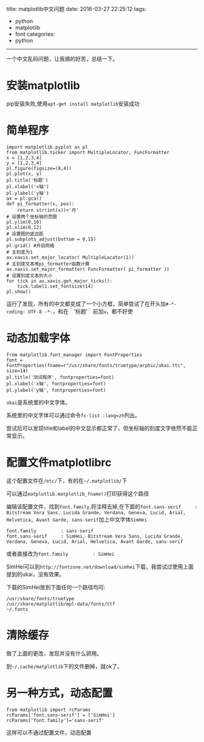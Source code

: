 title: matplotlib中文问题
date: 2016-03-27 22:25:12
tags:
- python
- matplotlib
- font
categories:
- python
---
一个中文乱码问题，让我搞的好苦，总结一下。

<!-- more -->

# 安装matplotlib
pip安装失败,使用`apt-get install matplotlib`安装成功

# 简单程序
```
import matplotlib.pyplot as pl
from matplotlib.ticker import MultipleLocator, FuncFormatter
x = [1,2,3,4]
y = [1,2,3,4]
pl.figure(figsize=(8,4))
pl.plot(x, y)
pl.title('标题')
pl.xlabel('x轴')
pl.ylabel('y轴')
ax = pl.gca()
def pi_formatter(x, pos):
    return str(int(x))+'月'
# 设置两个坐标轴的范围
pl.ylim(0,10)
pl.xlim(0,12)
# 设置图的底边距
pl.subplots_adjust(bottom = 0.15)
pl.grid() #开启网格
# 主刻度为1
ax.xaxis.set_major_locator( MultipleLocator(1))
# 主刻度文本用pi_formatter函数计算
ax.xaxis.set_major_formatter( FuncFormatter( pi_formatter ))
# 设置刻度文本的大小
for tick in ax.xaxis.get_major_ticks():
    tick.label1.set_fontsize(14)
pl.show()
```
运行了发现，所有的中文都变成了一个小方框，简单尝试了在开头加`#-*- coding: UTF-8 -*-`，和在｀'标题'｀前加`u`，都不好使

# 动态加载字体

```
from matplotlib.font_manager import FontProperties
font = FontProperties(fname=r"/usr/share/fonts/truetype/arphic/ukai.ttc", size=14)
pl.title('测试程序', fontproperties=font)
pl.xlabel('x轴', fontproperties=font)
pl.ylabel('y轴', fontproperties=font)
```
`ukai`是系统里的中文字体。

系统里的中文字体可以通过命令`fc-list :lang=zh`列出。

尝试后可以发现title和label的中文显示都正常了，但坐标轴的刻度文字依然不能正常显示。

# 配置文件matplotlibrc
这个配置文件在`/etc/`下，有的在`~/.matplotlib/`下

可以通过`matplotlib.matplotlib_fname()`打印获得这个路径

编辑该配置文件，找到`font.family`,将注释去掉,在下面的`font.sans-serif     : Bitstream Vera Sans, Lucida Grande, Verdana, Geneva, Lucid, Arial, Helvetica, Avant Garde, sans-serif`加上中文字体`SimHei`

```
font.family         : sans-serif
font.sans-serif     : SimHei, Bitstream Vera Sans, Lucida Grande, Verdana, Geneva, Lucid, Arial, Helvetica, Avant Garde, sans-serif
```

或者直接改为`font.family         : SimHei`

SimHei可以到`http://fontzone.net/download/simhei`下载，我尝试过使用上面提到的ukai，没有效果。

下载的SimHei放到下面任何一个路径均可:
```
/usr/share/fonts/truetype
/usr/share/matplotlib/mpl-data/fonts/ttf
~/.fonts
```
# 清除缓存

做了上面的更改，发现并没有什么卵用。

到`~/.cache/matplotlib`下的文件删掉，就ok了。

# 另一种方式，动态配置

```
from matplotlib import rcParams
rcParams['font.sans-serif'] = ['SimHei']
rcParams['font.family']='sans-serif'
```
这样可以不通过配置文件，动态配置
